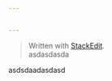 ```yaml
---


---
```


<blockquote>
<p>Written with <a href="https://stackedit.io/">StackEdit</a>.<br>
asdasdasda</p>
</blockquote>
<p>asdsdaadasdasd</p>

